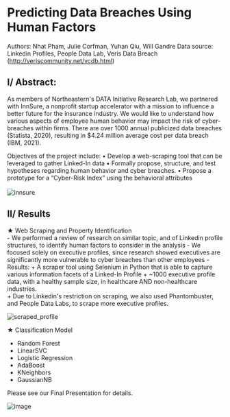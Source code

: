 # Predicting Data Breaches Using Human Factors
Authors: Nhat Pham, Julie Corfman, Yuhan Qiu, Will Gandre
Data source: Linkedin Profiles, People Data Lab, Veris Data Breach (http://veriscommunity.net/vcdb.html)

<h2>I/ Abstract: </h2>
As members of Northeastern's DATA Initiative Research Lab, we partnered with InnSure, a nonprofit startup accelerator with a mission to influence a better future for the insurance industry. We would like to understand how various aspects of employee human behavior may impact the risk of cyber-breaches within firms. There are over 1000 annual publicized data breaches (Statista, 2020), resulting in $4.24 million average cost per data breach (IBM, 2021).

Objectives of the project include:
• Develop a web-scraping tool that can be leveraged to gather Linked-In data 
• Formally propose, structure, and test hypotheses regarding human behavior and cyber 
breaches. 
• Propose a prototype for a “Cyber-Risk Index” using the behavioral attributes <br />
<br />
![innsure](https://user-images.githubusercontent.com/87089936/196846695-f05afbed-f330-4b84-82d5-b85d2c399752.PNG)<br />

<h2>II/ Results</h2>
★ Web Scraping and Property Identification <br />
- We performed a review of research on similar topic, and of Linkedin profile structures, to identify human factors to consider in the analysis
- We focused solely on executive profiles, since research showed executives are significantly more vulnerable to cyber breaches than other employees
- Results:
+ A scraper tool using Selenium in Python that is able to capture various information facets of a Linked-In Profile 
+ ~1000 executive profile data, with a healthy sample size, in healthcare AND non-healthcare 
industries. <br />
+ Due to Linkedin's restriction on scraping, we also used Phantombuster, and People Data Labs, to scrape more executive profiles.

![scraped_profile](https://user-images.githubusercontent.com/87089936/196847029-8bf9742f-960f-4516-a06f-4f4c7eaa80ac.PNG)<br />

★	Classification Model <br />
- Random Forest
- LinearSVC
- Logistic Regression
- AdaBoost 
- KNeighbors
- GaussianNB

Please see our Final Presentation for details.

![image](https://user-images.githubusercontent.com/87089936/196848172-0faaf7b5-27ed-4226-b97d-0e8bec0f9165.png)

 
